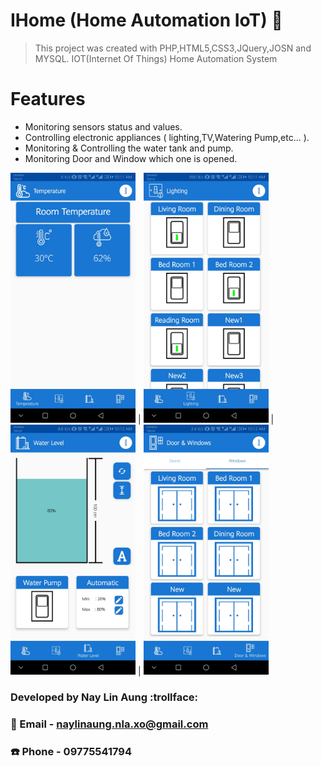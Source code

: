 # IHome (Home Automation IoT) :iphone:
> This project was created with PHP,HTML5,CSS3,JQuery,JOSN and MYSQL.
> IOT(Internet Of Things) Home Automation System
# Features
- Monitoring sensors status and values.
- Controlling electronic appliances ( lighting,TV,Watering Pump,etc... ).
- Monitoring & Controlling the water tank and pump.
- Monitoring Door and Window which one is opened.

<img src="image/1.jpg" width="200" height="400" /> |
<img src="image/2.jpg" width="200" height="400" /> |
<img src="image/3.jpg" width="200" height="400" /> |
<img src="image/4.jpg" width="200" height="400" />

### Developed by Nay Lin Aung :trollface:
### :love_letter: Email - naylinaung.nla.xo@gmail.com
### :phone: Phone - 09775541794
